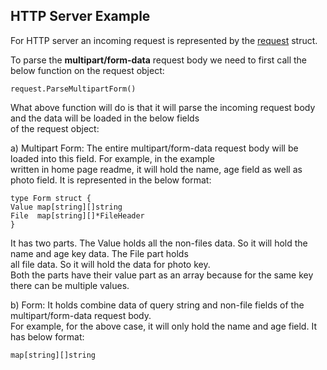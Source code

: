 ## HTTP Server Example

For HTTP server an incoming request is represented by the [request](https://golang.org/src/net/http/request.go) struct. <br>

To parse the <b>multipart/form-data</b> request body we need to first call the below function on the request object:<br>

	request.ParseMultipartForm()

What above function will do is that it will parse the incoming request body and the data will be loaded in the below fields <br>
of the request object:

a) Multipart Form: The entire multipart/form-data request body will be loaded into this field. For example, in the example <br>
written in home page readme, it will hold the name, age field as well as photo field. It is represented in the below format:

	type Form struct {
	Value map[string][]string
	File  map[string][]*FileHeader
    }

It has two parts. The Value holds all the non-files data. So it will hold the name and age key data.  The File part holds<br>
all file data. So it will hold the data for photo key. <br>
Both the parts have their value part as an array because for the same key there can be multiple values. <br>

b) Form: It holds combine data of query string and non-file fields of the multipart/form-data request body. <br>
For example, for the above case, it will only hold the name and age field. It has below format:<br>

	map[string][]string



